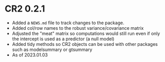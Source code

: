 # CR2 0.2.1

* Added a `NEWS.md` file to track changes to the package.
* Added col/row names to the robust variance/covariance matrix
* Adjusted the "meat" matrix so computations would still run even if only the intercept is used as a predictor (a null model)
* Added tidy methods so CR2 objects can be used with other packages such as modelsummary or gtsummary
* As of 2023.01.03
